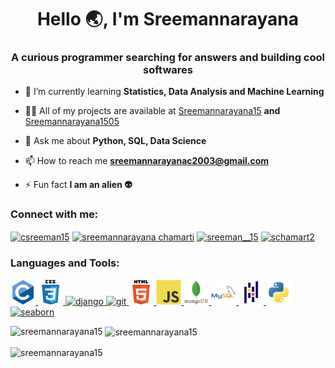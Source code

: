 <h1 align="center">Hello 🌏, I'm Sreemannarayana</h1>
<h3 align="center">A curious programmer searching for answers and building cool softwares</h3>

- 🌱 I’m currently learning **Statistics, Data Analysis and Machine Learning**

- 👨‍💻 All of my projects are available at [Sreemannarayana15](https://github.com/Sreemannarayana15?tab=repositories) **and** [Sreemannarayana1505](https://github.com/Sreemannarayana1505?tab=repositories) 

- 💬 Ask me about **Python, SQL, Data Science**

- 📫 How to reach me **sreemannarayanac2003@gmail.com**

- ⚡ Fun fact **I am an alien 👽**

<h3 align="left">Connect with me:</h3>
<p align="left">
<a href="https://twitter.com/csreeman15" target="blank"><img align="center" src="https://raw.githubusercontent.com/rahuldkjain/github-profile-readme-generator/master/src/images/icons/Social/twitter.svg" alt="csreeman15" height="30" width="40" /></a>
<a href="https://linkedin.com/in/sreemannarayana chamarti" target="blank"><img align="center" src="https://raw.githubusercontent.com/rahuldkjain/github-profile-readme-generator/master/src/images/icons/Social/linked-in-alt.svg" alt="sreemannarayana chamarti" height="30" width="40" /></a>
<a href="https://instagram.com/sreeman__15" target="blank"><img align="center" src="https://raw.githubusercontent.com/rahuldkjain/github-profile-readme-generator/master/src/images/icons/Social/instagram.svg" alt="sreeman__15" height="30" width="40" /></a>
<a href="https://www.hackerrank.com/schamart2" target="blank"><img align="center" src="https://raw.githubusercontent.com/rahuldkjain/github-profile-readme-generator/master/src/images/icons/Social/hackerrank.svg" alt="schamart2" height="30" width="40" /></a>
</p>

<h3 align="left">Languages and Tools:</h3>
<p align="left"> <a href="https://www.cprogramming.com/" target="_blank" rel="noreferrer"> <img src="https://raw.githubusercontent.com/devicons/devicon/master/icons/c/c-original.svg" alt="c" width="40" height="40"/> </a> <a href="https://www.w3schools.com/css/" target="_blank" rel="noreferrer"> <img src="https://raw.githubusercontent.com/devicons/devicon/master/icons/css3/css3-original-wordmark.svg" alt="css3" width="40" height="40"/> </a> <a href="https://www.djangoproject.com/" target="_blank" rel="noreferrer"> <img src="https://cdn.worldvectorlogo.com/logos/django.svg" alt="django" width="40" height="40"/> </a> <a href="https://git-scm.com/" target="_blank" rel="noreferrer"> <img src="https://www.vectorlogo.zone/logos/git-scm/git-scm-icon.svg" alt="git" width="40" height="40"/> </a> <a href="https://www.w3.org/html/" target="_blank" rel="noreferrer"> <img src="https://raw.githubusercontent.com/devicons/devicon/master/icons/html5/html5-original-wordmark.svg" alt="html5" width="40" height="40"/> </a> <a href="https://developer.mozilla.org/en-US/docs/Web/JavaScript" target="_blank" rel="noreferrer"> <img src="https://raw.githubusercontent.com/devicons/devicon/master/icons/javascript/javascript-original.svg" alt="javascript" width="40" height="40"/> </a> <a href="https://www.mongodb.com/" target="_blank" rel="noreferrer"> <img src="https://raw.githubusercontent.com/devicons/devicon/master/icons/mongodb/mongodb-original-wordmark.svg" alt="mongodb" width="40" height="40"/> </a> <a href="https://www.mysql.com/" target="_blank" rel="noreferrer"> <img src="https://raw.githubusercontent.com/devicons/devicon/master/icons/mysql/mysql-original-wordmark.svg" alt="mysql" width="40" height="40"/> </a> <a href="https://pandas.pydata.org/" target="_blank" rel="noreferrer"> <img src="https://raw.githubusercontent.com/devicons/devicon/2ae2a900d2f041da66e950e4d48052658d850630/icons/pandas/pandas-original.svg" alt="pandas" width="40" height="40"/> </a> <a href="https://www.python.org" target="_blank" rel="noreferrer"> <img src="https://raw.githubusercontent.com/devicons/devicon/master/icons/python/python-original.svg" alt="python" width="40" height="40"/> </a> <a href="https://seaborn.pydata.org/" target="_blank" rel="noreferrer"> <img src="https://seaborn.pydata.org/_images/logo-mark-lightbg.svg" alt="seaborn" width="40" height="40"/> </a> </p>

<p><img align="left" src="https://github-readme-stats.vercel.app/api/top-langs?username=sreemannarayana15&show_icons=true&locale=en&layout=compact" alt="sreemannarayana15" /></p>

<p>&nbsp;<img align="center" src="https://github-readme-stats.vercel.app/api?username=sreemannarayana15&show_icons=true&locale=en" alt="sreemannarayana15" /></p>

<p><img align="center" src="https://github-readme-streak-stats.herokuapp.com/?user=sreemannarayana15&" alt="sreemannarayana15" /></p>
